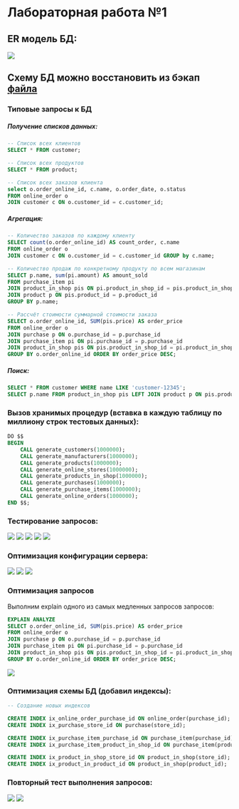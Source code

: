 # Лабораторная работа №1 
## ER модель БД:
![](https://github.com/badasqi/LR_EDB/blob/main/LR1/img/LR1_EDB.png)

## Схему БД можно восстановить из бэкап [файла](https://github.com/badasqi/LR_EDB/blob/main/LR1/EDB_backup_db_LR1.sql)

### Типовые запросы к БД
##### Получение списков данных:
```sql
-- Список всех клиентов
SELECT * FROM customer;

-- Список всех продуктов
SELECT * FROM product;

-- Список всех заказов клиента
select o.order_online_id, c.name, o.order_date, o.status
FROM online_order o 
JOIN customer c ON o.customer_id = c.customer_id;
```

##### Агрегация:
```sql
-- Количество заказов по каждому клиенту
SELECT count(o.order_online_id) AS count_order, c.name 
FROM online_order o 
JOIN customer c ON o.customer_id = c.customer_id GROUP by c.name;

-- Количество продаж по конкретному продукту по всем магазинам
SELECT p.name, sum(pi.amount) AS amount_sold 
FROM purchase_item pi 
JOIN product_in_shop pis ON pi.product_in_shop_id = pis.product_in_shop_id 
JOIN product p ON pis.product_id = p.product_id 
GROUP BY p.name;

-- Рассчёт стоимости суммарной стоимости заказа
SELECT o.order_online_id, SUM(pis.price) AS order_price
FROM online_order o
JOIN purchase p ON o.purchase_id = p.purchase_id
JOIN purchase_item pi ON pi.purchase_id = p.purchase_id
JOIN product_in_shop pis ON pis.product_in_shop_id = pi.product_in_shop_id
GROUP BY o.order_online_id ORDER BY order_price DESC;
```

##### Поиск:
```sql
SELECT * FROM customer WHERE name LIKE 'customer-12345';
SELECT p.name FROM product_in_shop pis LEFT JOIN product p ON pis.product_id = p.product_id WHERE pis.price BETWEEN 100 AND 5000;
```

### Вызов хранимых процедур (вставка в каждую таблицу по миллиону строк тестовых данных):
```sql
DO $$
BEGIN
	CALL generate_customers(1000000);
	CALL generate_manufacturers(1000000);
    CALL generate_products(1000000);
	CALL generate_online_stores(1000000);
	CALL generate_products_in_shop(1000000);
	CALL generate_purchases(1000000);
    CALL generate_purchase_items(1000000);
	CALL generate_online_orders(1000000);
END $$;
```
### Тестирование запросов:
![](https://github.com/badasqi/LR_EDB/blob/main/LR1/img/search.png)
![](https://github.com/badasqi/LR_EDB/blob/main/LR1/img/search1.png)
![](https://github.com/badasqi/LR_EDB/blob/main/LR1/img/aggregation.png)
![](https://github.com/badasqi/LR_EDB/blob/main/LR1/img/aggregation1.png)
![](https://github.com/badasqi/LR_EDB/blob/main/LR1/img/aggregation2.png)

### Оптимизация конфигурации сервера:
![](https://github.com/badasqi/LR_EDB/blob/main/LR1/img/optimizeconf1.png)
![](https://github.com/badasqi/LR_EDB/blob/main/LR1/img/optimizeconf2.png)
![](https://github.com/badasqi/LR_EDB/blob/main/LR1/img/optimizeconf3.png)


### Оптимизация запросов
Выполним explain одного из самых медленных запросов запросов:
```sql
EXPLAIN ANALYZE
SELECT o.order_online_id, SUM(pis.price) AS order_price
FROM online_order o
JOIN purchase p ON o.purchase_id = p.purchase_id
JOIN purchase_item pi ON pi.purchase_id = p.purchase_id
JOIN product_in_shop pis ON pis.product_in_shop_id = pi.product_in_shop_id
GROUP BY o.order_online_id ORDER BY order_price DESC;
```
![](https://github.com/badasqi/LR_EDB/blob/main/LR1/img/explain.png)

### Оптимизация схемы БД (добавил индексы):
```sql
-- Создание новых индексов

CREATE INDEX ix_online_order_purchase_id ON online_order(purchase_id);
CREATE INDEX ix_purchase_store_id ON purchase(store_id);

CREATE INDEX ix_purchase_item_purchase_id ON purchase_item(purchase_id);
CREATE INDEX ix_purchase_item_product_in_shop_id ON purchase_item(product_in_shop_id);

CREATE INDEX ix_product_in_shop_store_id ON product_in_shop(store_id);
CREATE INDEX ix_product_in_product_id ON product_in_shop(product_id);
```

### Повторный тест выполнения запросов:
![](https://github.com/badasqi/LR_EDB/blob/main/LR1/img/optimizequery1.png)
![](https://github.com/badasqi/LR_EDB/blob/main/LR1/img/optimizequery.png)
